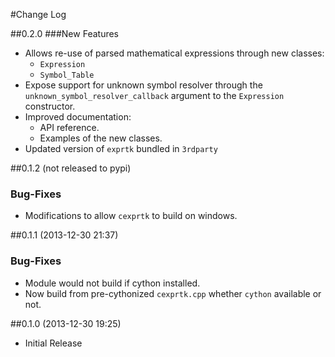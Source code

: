 #Change Log

##0.2.0
###New Features

* Allows re-use of parsed mathematical expressions through new classes:
    - `Expression`
    - `Symbol_Table`
* Expose support for unknown symbol resolver through the `unknown_symbol_resolver_callback` argument to the `Expression` constructor.
* Improved documentation:
    - API reference.
    - Examples of the new classes.
* Updated version of `exprtk` bundled in `3rdparty`

##0.1.2 (not released to pypi)
### Bug-Fixes

* Modifications to allow `cexprtk` to build on windows.

##0.1.1 (2013-12-30 21:37)
### Bug-Fixes

* Module would not build if cython installed. 
* Now build from pre-cythonized `cexprtk.cpp` whether `cython` available or not.

##0.1.0 (2013-12-30 19:25)

* Initial Release